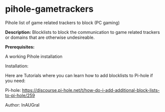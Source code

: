 # pihole-gametrackers
Pihole list of game related trackers to block (PC gaming)

**Description:**
Blocklists to block the communication to game related trackers or domains that are otherwise undesireable.



**Prerequisites:**

A working Pihole installation

Installation:



Here are Tutorials where you can learn how to add blocklists to  Pi-hole if you need:

Pi-hole: https://discourse.pi-hole.net/t/how-do-i-add-additional-block-lists-to-pi-hole/259

Author:
InAUGral
